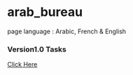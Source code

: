 # arab_bureau
page language : Arabic, French & English

### Version1.0 Tasks
[Click Here](./TASKS.md)
